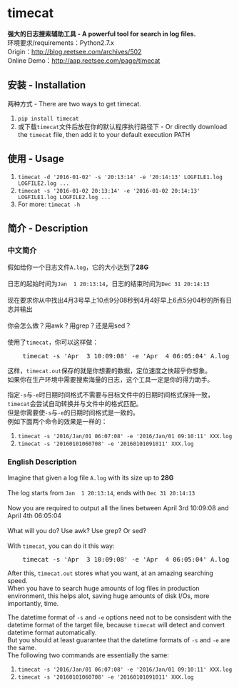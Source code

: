 # timecat
<b>强大的日志搜索辅助工具 - A powerful tool for search in log files.</b>    
环境要求/requirements：Python2.7.x    
Origin：<a href="http://blog.reetsee.com/archives/502" target="_blank">http://blog.reetsee.com/archives/502</a>    
Online Demo：<a href="http://aap.reetsee.com/page/timecat" target="_blank">http://aap.reetsee.com/page/timecat</a>      

## 安装 - Installation    
两种方式 - There are two ways to get timecat.    
1. `pip install timecat`    
2. 或下载`timecat`文件后放在你的默认程序执行路径下 - Or directly download the `timecat` file, then add it to your default execution PATH    

## 使用 - Usage    
1. `timecat -d '2016-01-02' -s '20:13:14' -e '20:14:13' LOGFILE1.log LOGFILE2.log ...`    
2. `timecat -s '2016-01-02 20:13:14' -e '2016-01-02 20:14:13' LOGFILE1.log LOGFILE2.log ...`    
3. For more: `timecat -h`    

## 简介 - Description
### 中文简介    
假如给你一个日志文件`A.log`，它的大小达到了<b>28G</b><br />    
日志的起始时间为`Jan  1 20:13:14`，日志的结束时间为`Dec 31 20:14:13`<br />    
现在要求你从中找出4月3号早上10点9分08秒到4月4好早上6点5分04秒的所有日志并输出<br />    
你会怎么做？用awk？用grep？还是用sed？<br />    
使用了`timecat`，你可以这样做：    
<pre>    timecat -s 'Apr  3 10:09:08' -e 'Apr  4 06:05:04' A.log > timecat.out</pre>      
这样，`timecat.out`保存的就是你想要的数据，定位速度之快超乎你想象。    
如果你在生产环境中需要搜索海量的日志，这个工具一定是你的得力助手。   
    
指定`-s`与`-e`时日期时间格式不需要与目标文件中的日期时间格式保持一致，`timecat`会尝试自动转换并与文件中的格式匹配。    
但是你需要使`-s`与`-e`的日期时间格式是一致的。    
例如下面两个命令的效果是一样的：      
1. `timecat -s '2016/Jan/01 06:07:08' -e '2016/Jan/01 09:10:11' XXX.log`     
2. `timecat -s '20160101060708' -e '20160101091011' XXX.log`      

### English Description    
Imagine that given a log file `A.log` with its size up to <b>28G</b><br />    
The log starts from `Jan  1 20:13:14`, ends with `Dec 31 20:14:13`<br />    
Now you are required to output all the lines between April 3rd 10:09:08 and April 4th 06:05:04<br />    
What will you do? Use awk? Use grep? Or sed?<br />    
With `timecat`, you can do it this way:
<pre>    timecat -s 'Apr  3 10:09:08' -e 'Apr  4 06:05:04' A.log > timecat.out</pre>    
After this, `timecat.out` stores what you want, at an amazing searching speed.      
When you have to search huge amounts of log files in production environment, this helps alot, saving huge amounts of disk I/Os, more importantly, time.    

The datetime format of `-s` and `-e` options need not to be consisdent with the datetime format of the target file, because `timecat` will detect and convert datetime format automatically.      
But you should at least guarantee that the datetime formats of `-s` and `-e` are the same.    
The following two commands are essentially the same:      
1. `timecat -s '2016/Jan/01 06:07:08' -e '2016/Jan/01 09:10:11' XXX.log`     
2. `timecat -s '20160101060708' -e '20160101091011' XXX.log`      
